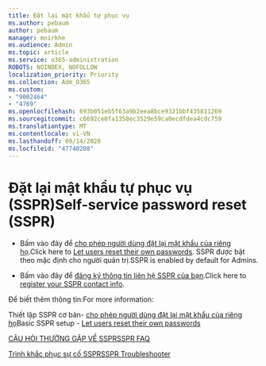 ```yaml
---
title: Đặt lại mật khẩu tự phục vụ
ms.author: pebaum
author: pebaum
manager: mnirkhe
ms.audience: Admin
ms.topic: article
ms.service: o365-administration
ROBOTS: NOINDEX, NOFOLLOW
localization_priority: Priority
ms.collection: Adm_O365
ms.custom:
- "9002464"
- "4769"
ms.openlocfilehash: 693b051eb5f63a9b2eea8bce9321bbf435811269
ms.sourcegitcommit: c6692ce0fa1358ec3529e59ca0ecdfdea4cdc759
ms.translationtype: MT
ms.contentlocale: vi-VN
ms.lasthandoff: 09/14/2020
ms.locfileid: "47740208"
---
```

# <a name="self-service-password-reset-sspr"></a><span data-ttu-id="ba3c3-102">Đặt lại mật khẩu tự phục vụ (SSPR)</span><span class="sxs-lookup"><span data-stu-id="ba3c3-102">Self-service password reset (SSPR)</span></span>

- <span data-ttu-id="ba3c3-103">Bấm vào đây để [cho phép người dùng đặt lại mật khẩu của riêng họ](https://admin.microsoft.com/Adminportal/Home#/featureexplorer/security/Sspr).</span><span class="sxs-lookup"><span data-stu-id="ba3c3-103">Click here to [Let users reset their own passwords](https://admin.microsoft.com/Adminportal/Home#/featureexplorer/security/Sspr).</span></span>  <span data-ttu-id="ba3c3-104">SSPR được bật theo mặc định cho người quản trị.</span><span class="sxs-lookup"><span data-stu-id="ba3c3-104">SSPR is enabled by default for Admins.</span></span>

- <span data-ttu-id="ba3c3-105">Bấm vào đây để [đăng ký thông tin liên hệ SSPR của bạn](https://go.microsoft.com/fwlink/?linkid=849451).</span><span class="sxs-lookup"><span data-stu-id="ba3c3-105">Click here to [register your SSPR contact info](https://go.microsoft.com/fwlink/?linkid=849451).</span></span>

<span data-ttu-id="ba3c3-106">Để biết thêm thông tin:</span><span class="sxs-lookup"><span data-stu-id="ba3c3-106">For more information:</span></span>

<span data-ttu-id="ba3c3-107">Thiết lập SSPR cơ bản- [cho phép người dùng đặt lại mật khẩu của riêng họ](https://docs.microsoft.com/microsoft-365/admin/add-users/let-users-reset-passwords?view=o365-worldwide)</span><span class="sxs-lookup"><span data-stu-id="ba3c3-107">Basic SSPR setup - [Let users reset their own passwords](https://docs.microsoft.com/microsoft-365/admin/add-users/let-users-reset-passwords?view=o365-worldwide)</span></span>

[<span data-ttu-id="ba3c3-108">CÂU HỎI THƯỜNG GẶP VỀ SSPR</span><span class="sxs-lookup"><span data-stu-id="ba3c3-108">SSPR FAQ</span></span>](https://docs.microsoft.com/azure/active-directory/authentication/active-directory-passwords-faq)

[<span data-ttu-id="ba3c3-109">Trình khắc phục sự cố SSPR</span><span class="sxs-lookup"><span data-stu-id="ba3c3-109">SSPR Troubleshooter</span></span>](https://docs.microsoft.com/azure/active-directory/authentication/active-directory-passwords-troubleshoot)
